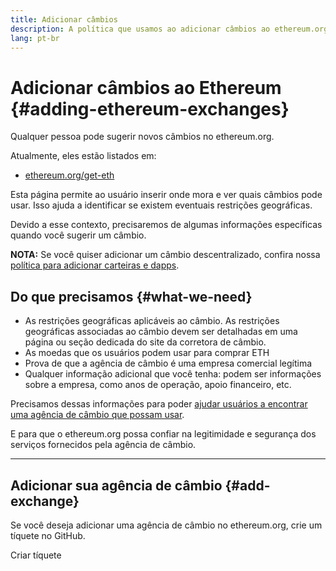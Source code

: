```yaml
---
title: Adicionar câmbios
description: A política que usamos ao adicionar câmbios ao ethereum.org
lang: pt-br
---
```


# Adicionar câmbios ao Ethereum {#adding-ethereum-exchanges}

Qualquer pessoa pode sugerir novos câmbios no ethereum.org.

Atualmente, eles estão listados em:

- [ethereum.org/get-eth](/get-eth/)

Esta página permite ao usuário inserir onde mora e ver quais câmbios pode usar. Isso ajuda a identificar se existem eventuais restrições geográficas.

Devido a esse contexto, precisaremos de algumas informações específicas quando você sugerir um câmbio.

**NOTA:** Se você quiser adicionar um câmbio descentralizado, confira nossa [política para adicionar carteiras e dapps](/contributing/adding-products/).

## Do que precisamos {#what-we-need}

- As restrições geográficas aplicáveis ao câmbio. As restrições geográficas associadas ao câmbio devem ser detalhadas em uma página ou seção dedicada do site da corretora de câmbio.
- As moedas que os usuários podem usar para comprar ETH
- Prova de que a agência de câmbio é uma empresa comercial legítima
- Qualquer informação adicional que você tenha: podem ser informações sobre a empresa, como anos de operação, apoio financeiro, etc.

Precisamos dessas informações para poder [ajudar usuários a encontrar uma agência de câmbio que possam usar](/get-eth/#country-picker).

E para que o ethereum.org possa confiar na legitimidade e segurança dos serviços fornecidos pela agência de câmbio.

---

## Adicionar sua agência de câmbio {#add-exchange}

Se você deseja adicionar uma agência de câmbio no ethereum.org, crie um tíquete no GitHub.

<ButtonLink href="https://github.com/ethereum/ethereum-org-website/issues/new?assignees=&labels=content+%3Afountain_pen%3A&template=suggest_exchange.yaml">
  Criar tíquete
</ButtonLink>
